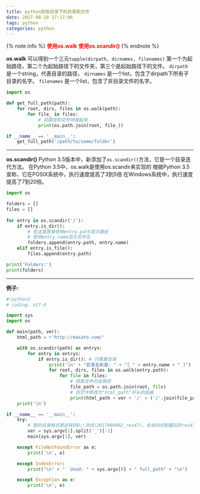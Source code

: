 ```yaml
---
title: python获取目录下的目录和文件
date: 2017-08-10 17:17:06
tags: python
categories: python
---
```

{% note info %}
<font color="red">**使用os.walk**</font>
<font color="red">**使用os.scandir()**</font>
{% endnote %}

<!-- more -->

**os.walk**
可以得到一个三元`tupple(dirpath, dirnames, filenames)`
第一个为起始路径，第二个为起始路径下的文件夹，第三个是起始路径下的文件。
`dirpath` 是一个string，代表目录的路径，
`dirnames` 是一个list，包含了dirpath下所有子目录的名字。
`filenames` 是一个list，包含了非目录文件的名字。
```python
import os

def get_full_path(path):
    for root, dirs, files in os.walk(path):
        for file_ in files:
            # 将路径和文件拼接起来
            print(os.path.join(root, file_))

if __name__ == '__main__':
    get_full_path('/path/to/some/folder')
```
----------
**os.scandir()**
Python 3.5版本中，新添加了`os.scandir()`方法，它是一个目录迭代方法。
在Python 3.5中，os.walk是使用os.scandir来实现的
根据Python 3.5宣称，它在POSIX系统中，执行速度提高了3到5倍
在Windows系统中，执行速度提高了7到20倍。
```python
import os

folders = []
files = []
 
for entry in os.scandir('/'):
    if entry.is_dir():
    	# 在这里直接使用entry.path显示路径
    	# 使用entry.name显示文件名
        folders.append(entry.path, entry.name)
    elif entry.is_file():
        files.append(entry.path)

print('Folders:')
print(folders)
```

----------
**例子:**

```python
#!python3
# coding: utf-8

import sys
import os

def main(path, ver):
    html_path = r'http://masato.com/'

    with os.scandir(path) as entrys:
        for entry in entrys:
            if entry.is_dir(): # 只需要目录
                print('\n' + "目录名称是: " + "[ " + entry.name + " ]")
                for root, dirs, files in os.walk(entry.path):
                    for file in files:
                    	# 获取文件的全路径
                        file_path = os.path.join(root, file)
                        # 将文件修改为"html_path"开头的连接
                        print(html_path + ver + '/' + ('/'.join(file_path.split('\\')[2:])))
    print('\n')

if __name__ == '__main__':
    try:
    	# 我的目录格式是这样的D:\测试\20170808R2_res47\，会自动切割最后的res47
        ver = sys.argv[1].split('_')[-1]
        main(sys.argv[1], ver)

    except FileNotFoundError as e:
        print('\n', e)

    except IndexError:
        print("\n" + "  Used: " + sys.argv[0] + " full_path" + "\n")

    except Exception as e:
        print('\n', e)


```
